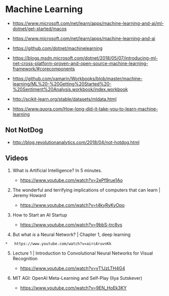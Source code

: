 # Machine Learning

*   https://www.microsoft.com/net/learn/apps/machine-learning-and-ai/ml-dotnet/get-started/macos

*   https://www.microsoft.com/net/learn/apps/machine-learning-and-ai

*   https://github.com/dotnet/machinelearning

*   https://blogs.msdn.microsoft.com/dotnet/2018/05/07/introducing-ml-net-cross-platform-proven-and-open-source-machine-learning-framework/#corecomponents

*   https://github.com/xamarin/Workbooks/blob/master/machine-learning/ML%20-%20Getting%20Started%20-%20Sentiment%20Analysis.workbook/index.workbook

*   http://scikit-learn.org/stable/datasets/mldata.html

*   https://www.quora.com/How-long-did-it-take-you-to-learn-machine-learning


## Not NotDog

*   http://blog.revolutionanalytics.com/2018/04/not-hotdog.html


## Videos

1.  What is Artificial Intelligence? In 5 minutes.

    *   https://www.youtube.com/watch?v=2ePf9rue1Ao

2.  The wonderful and terrifying implications of computers that can learn | Jeremy Howard

    *   https://www.youtube.com/watch?v=t4kyRyKyOpo

3.  How to Start an AI Startup

    *   https://www.youtube.com/watch?v=9bbS-trc8ys

4.   But what *is* a Neural Network? | Chapter 1, deep learning

    *   https://www.youtube.com/watch?v=aircAruvnKk

5.  Lecture 1 | Introduction to Convolutional Neural Networks for Visual Recognition

    *   https://www.youtube.com/watch?v=vT1JzLTH4G4

6.  MIT AGI: OpenAI Meta-Learning and Self-Play (Ilya Sutskever)

    *   https://www.youtube.com/watch?v=9EN_HoEk3KY







